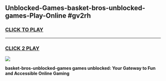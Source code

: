 
## Unblocked-Games-basket-bros-unblocked-games-Play-Online #gv2rh
<h3>
<a href="https://news.freeplayer.one?title=basket-bros-unblocked-games&ref=3">CLICK TO PLAY</a></h3>
<hr>

<h3>
<a href="https://news.freeplayer.one?title=basket-bros-unblocked-games&ref=3">CLICK 2 PLAY</a>
  
</h3>

<a href="https://news.freeplayer.one?title=basket-bros-unblocked-games&ref=3"><img src="https://clearcache.store/games.png"></a>


**basket-bros-unblocked-games games unblocked: Your Gateway to Fun and Accessible Online Gaming**
